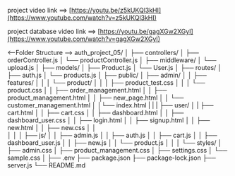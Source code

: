 project video link ==> 
[https://youtu.be/z5kUKQl3kHI](https://www.youtube.com/watch?v=z5kUKQl3kHI)

project database video link ==>
[https://youtu.be/gagXGw2XGyI](https://www.youtube.com/watch?v=gagXGw2XGyI)





<--Folder Structure -->
auth_project_05/
│
├── controllers/
│   ├── orderController.js
│   └── productController.js
│
├── middleware/
│   └── upload.js
│
├── models/
│   ├── Product.js
│   └── User.js
│
├── routes/
│   ├── auth.js
│   └── products.js
│
├── public/
│   ├── admin/
│   │   ├── features/
│   │   │   └── product/
│   │   │       ├── product_test.css
│   │   │       └── product.css
│   │   ├── order_management.html
│   │   ├── product_management.html
│   │   ├── new_page.html
│   │   └── customer_management.html
│   │└── index.html 
|   |
|   ├── user/
│   |   ├── cart.html
│   │   ├── cart.css
│   │   ├── dashboard.html
│   │   ├── dashboard_user.css
│   │   ├── login.html
│   │   ├── signup.html
│   │   ├── new.html
│   │   ├── new.css
│   │   
│   │
│   ├── js/
│   │   ├── admin.js
│   │   ├── auth.js
│   │   ├── cart.js
│   │   ├── dashboard_user.js
│   │   ├── new.js
│   │   └── product.js
│   │
│   └── styles/
│       ├── admin.css
│       ├── product_management.css
│       ├── settings.css
│       └── sample.css
│
├── .env
├── package.json
├── package-lock.json
├── server.js
└── README.md 




